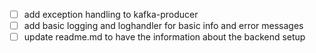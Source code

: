 - [ ] add exception handling to kafka-producer
- [ ] add basic logging and loghandler for basic info and error messages
- [ ] update readme.md to have the information about the backend setup